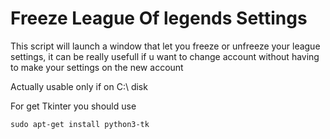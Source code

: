 # Freeze League Of legends Settings

This script will launch a window that let you freeze or unfreeze your league settings, it can be really usefull if u want to change account without having to make your settings on the new account

Actually usable only if on C:\ disk 

For get Tkinter you should use 

```
sudo apt-get install python3-tk
```
